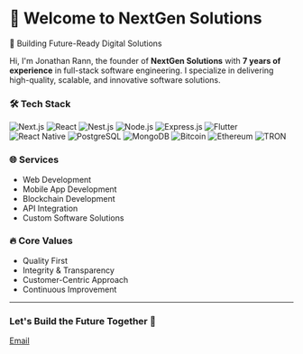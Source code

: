 # 👋 Welcome to NextGen Solutions
🚀 Building Future-Ready Digital Solutions

Hi, I'm Jonathan Rann, the founder of **NextGen Solutions** with **7 years of experience** in full-stack software engineering. I specialize in delivering high-quality, scalable, and innovative software solutions.

### 🛠️ Tech Stack
![Next.js](https://img.shields.io/badge/Next.js-15-black?style=for-the-badge)
![React](https://img.shields.io/badge/React-19-blue?style=for-the-badge)
![Nest.js](https://img.shields.io/badge/Nest.js-red?style=for-the-badge)
![Node.js](https://img.shields.io/badge/Node.js-339933?style=for-the-badge)
![Express.js](https://img.shields.io/badge/Express.js-000000?style=for-the-badge)
![Flutter](https://img.shields.io/badge/Flutter-blue?style=for-the-badge)
![React Native](https://img.shields.io/badge/React%20Native-61DAFB?style=for-the-badge)
![PostgreSQL](https://img.shields.io/badge/PostgreSQL-316192?style=for-the-badge)
![MongoDB](https://img.shields.io/badge/MongoDB-4ea94b?style=for-the-badge)
![Bitcoin](https://img.shields.io/badge/Blockchain-Bitcoin-orange?style=for-the-badge)
![Ethereum](https://img.shields.io/badge/Blockchain-ERC20-blue?style=for-the-badge)
![TRON](https://img.shields.io/badge/Blockchain-TRON-red?style=for-the-badge)

### 🌐 Services
- Web Development
- Mobile App Development
- Blockchain Development
- API Integration
- Custom Software Solutions

### 🔥 Core Values
- Quality First
- Integrity & Transparency
- Customer-Centric Approach
- Continuous Improvement

---

### Let's Build the Future Together 🚀
[Email](mailto:contact@nextgensolutions.dev)
